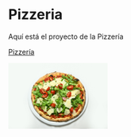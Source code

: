 # Pizzeria

Aquí está el proyecto de la Pizzería

[Pizzería](img/pexels-visionartav-11654221.jpg)

<img src="img/pexels-visionartav-11654221.jpg" width="200">